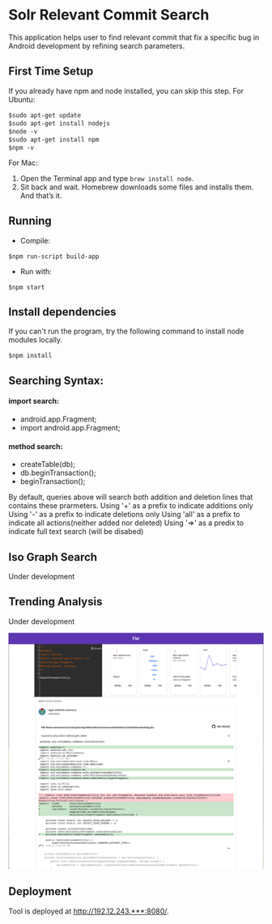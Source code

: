 # Solr Relevant Commit Search

This application helps user to find relevant commit that fix a specific bug in Android development by refining search parameters.

## First Time Setup
If you already have npm and node installed, you can skip this step.
For Ubuntu:
```
$sudo apt-get update
$sudo apt-get install nodejs
$node -v
$sudo apt-get install npm
$npm -v
```
For Mac:
 
1. Open the Terminal app and type `brew install node`.
2. Sit back and wait. Homebrew downloads some files and installs them. And that’s it.

## Running

- Compile:
```
$npm run-script build-app
```

- Run with:
```
$npm start
```

## Install dependencies
If you can't run the program, try the following command to install node modules locally.
```
$npm install
```

## Searching Syntax:

#### import search:
- android.app.Fragment;
- import android.app.Fragment;

#### method search:
- createTable(db);
- db.beginTransaction();
- beginTransaction();

By default, queries above will search both addition and deletion lines that contains these prarmeters.
Using '+' as a prefix to indicate additions only
Using '-' as a prefix to indicate deletions only
Using 'all' as a prefix to indicate all actions(neither added nor deleted)
Using '=>' as a predix to indicate full text search (will be disabed)

## Iso Graph Search

Under development

## Trending Analysis

Under development

![Screen Shot](docs/ScreenShot.png)

## Deployment
Tool is deployed at http://192.12.243.***:8080/.
